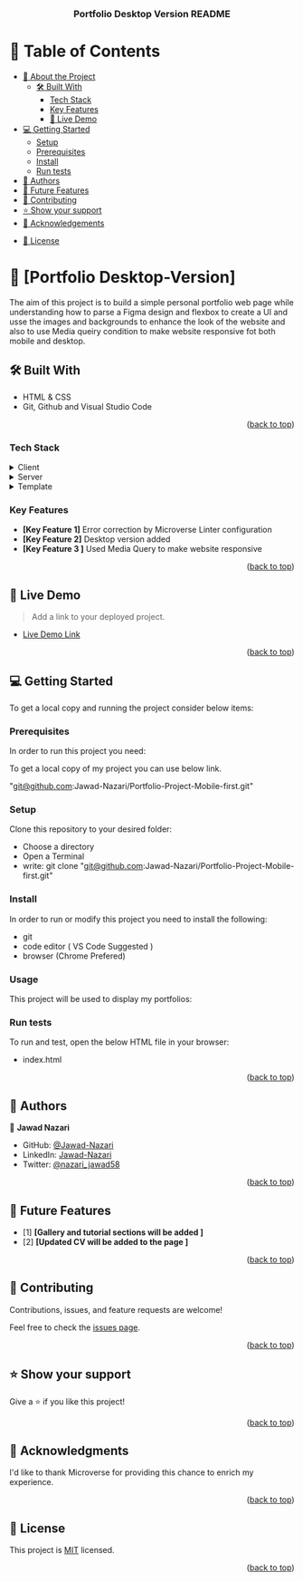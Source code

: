 <a name="readme-top"></a>

<div align="center">
  <br/>

  <h3><b>Portfolio Desktop Version README</b></h3>

</div>

<!-- TABLE OF CONTENTS -->

# 📗 Table of Contents

- [📖 About the Project](#about-project)
  - [🛠 Built With](#built-with)
    - [Tech Stack](#tech-stack)
    - [Key Features](#key-features)
    - [🚀 Live Demo](#live-demo)
- [💻 Getting Started](#getting-started)
  - [Setup](#setup)
  - [Prerequisites](#prerequisites)
  - [Install](#install)
  - [Run tests](#run-tests)
- [👥 Authors](#authors)
- [🔭 Future Features](#future-features)
- [🤝 Contributing](#contributing)
- [⭐️ Show your support](#support)
- [🙏 Acknowledgements](#acknowledgements)
<!-- - [❓ FAQ (OPTIONAL)](#faq) -->
- [📝 License](#license)
<!-- PROJECT DESCRIPTION -->

# 📖 [Portfolio Desktop-Version] <a name="about-project"></a>

The aim of this project is to build a simple personal portfolio web page while understanding how to parse a Figma design and flexbox to create a UI and usse the images and backgrounds to enhance the look of the website and also to use Media queiry condition to make website responsive fot both mobile and desktop.


## 🛠 Built With <a name="built-with"></a>

- HTML & CSS 
- Git, Github and Visual Studio Code

<p align="right">(<a href="#readme-top">back to top</a>)</p>

### Tech Stack <a name="tech-stack"></a>


<details>
  <summary>Client</summary>
  <ul>
    <li><a href="https://git-scm.com/">Git</a></li>
  </ul>
</details>

<details>
  <summary>Server</summary>
  <ul>
    <li><a href="https://github.com/">Github</a></li>
  </ul>
</details>

<details>
<summary>Template</summary>
  <ul>
    <li><a href="https://www.figma.com/file/l7SqJ3ZfkAKih9sFxvWSR4/Microverse-Student-Project-1?node-id=39%3A122&t=2tXla7pFfIxmrpdc-0/">Figma</a></li>
  </ul>
</details>

### Key Features <a name="key-features"></a>

- **[Key Feature 1]**    Error correction by Microverse Linter configuration
- **[Key Feature 2]**    Desktop version added
- **[Key Feature 3 ]**   Used Media Query to make website responsive


<p align="right">(<a href="#readme-top">back to top</a>)</p>

<!-- LIVE DEMO -->

## 🚀 Live Demo <a name="live-demo"></a>

> Add a link to your deployed project.

- [Live Demo Link](https://google.com)

<p align="right">(<a href="#readme-top">back to top</a>)</p>

<!-- GETTING STARTED -->

## 💻 Getting Started <a name="getting-started"></a>

To get a local copy and running the project consider below items:

### Prerequisites

In order to run this project you need:

To get a local copy of my project you can use below link.

"git@github.com:Jawad-Nazari/Portfolio-Project-Mobile-first.git"

### Setup

Clone this repository to your desired folder:

- Choose a directory
- Open a Terminal
- write: git clone "git@github.com:Jawad-Nazari/Portfolio-Project-Mobile-first.git"

### Install

   In order to run or modify this project you need to install the following:
   - git
   - code editor ( VS Code Suggested )
   - browser  (Chrome Prefered)

### Usage

This project will be used to display my portfolios:


### Run tests

To run and test, open the below HTML file in your browser:

- index.html

<p align="right">(<a href="#readme-top">back to top</a>)</p>
<!-- AUTHORS -->

## 👥 Authors <a name="authors"></a>

👤 **Jawad Nazari**

- GitHub: [@Jawad-Nazari](https://github.com/Jawad-Nazari)
- LinkedIn: [Jawad-Nazari](https://www.linkedin.com/in/Jawad-)
- Twitter: [@nazari_jawad58](https://twitter.com/nazari_jawad58)


<p align="right">(<a href="#readme-top">back to top</a>)</p>

## 🔭 Future Features <a name="future-features"></a>


- [1] **[Gallery and tutorial sections will be added ]**
- [2] **[Updated CV will be added to the page ]**

<p align="right">(<a href="#readme-top">back to top</a>)</p>

<!-- CONTRIBUTING -->

## 🤝 Contributing <a name="contributing"></a>

Contributions, issues, and feature requests are welcome!

Feel free to check the [issues page](../../issues/).

<p align="right">(<a href="#readme-top">back to top</a>)</p>

<!-- SUPPORT -->

## ⭐️ Show your support <a name="support"></a>

Give a ⭐️ if you like this project!

<p align="right">(<a href="#readme-top">back to top</a>)</p>

<!-- ACKNOWLEDGEMENTS -->

## 🙏 Acknowledgments <a name="acknowledgements"></a>

I'd like to thank Microverse for providing this chance to enrich my experience.


<p align="right">(<a href="#readme-top">back to top</a>)</p>

<!-- LICENSE -->

## 📝 License <a name="license"></a>

This project is [MIT](./LICENSE.md) licensed.

<p align="right">(<a href="#readme-top">back to top</a>)</p>

